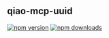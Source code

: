 ## qiao-mcp-uuid

[![npm version](https://img.shields.io/npm/v/qiao-mcp-uuid.svg?style=flat-square)](https://www.npmjs.org/package/qiao-mcp-uuid)
[![npm downloads](https://img.shields.io/npm/dm/qiao-mcp-uuid.svg?style=flat-square)](https://npm-stat.com/charts.html?package=qiao-mcp-uuid)
